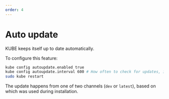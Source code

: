 ```yaml
---
order: 4
---
```


# Auto update

KUBE keeps itself up to date automatically.

To configure this feature:

```bash
kube config autoupdate.enabled true
kube config autoupdate.interval 600 # How often to check for updates, in seconds.
sudo kube restart
```

The update happens from one of two channels (`dev` or `latest`), based on which was used during installation.
